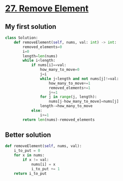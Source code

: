 # [27. Remove Element](https://leetcode.com/problems/remove-element/submissions/)
## My first solution
~~~Python
class Solution:
    def removeElement(self, nums, val: int) -> int:
        removed_elements=0
        i=0
        length=len(nums)
        while i<length:
            if nums[i]==val:
                how_many_to_move=0
                j=i
                while j<length and not nums[j]!=val:
                    how_many_to_move+=1
                    removed_elements+=1
                    j+=1
                for j in range(j, length):
                    nums[j-how_many_to_move]=nums[j]
                length-=how_many_to_move
            else:
                i+=1
        return len(nums)-removed_elements
~~~
## Better solution
~~~python
def removeElement(self, nums, val):
    i_to_put = 0
    for x in nums:
        if x != val:
            nums[i] = x
            i_to_put += 1
    return i_to_put
~~~

